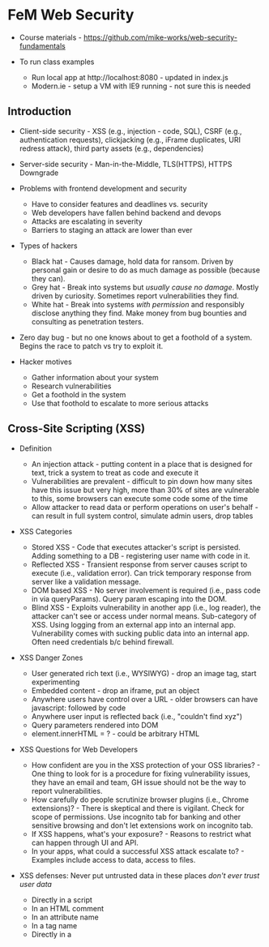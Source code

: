 # FeM Web Security

- Course materials - https://github.com/mike-works/web-security-fundamentals

- To run class examples

  - Run local app at http://localhost:8080 - updated in index.js
  - Modern.ie - setup a VM with IE9 running - not sure this is needed

## Introduction

- Client-side security - XSS (e.g., injection - code, SQL), CSRF (e.g., authentication requests), clickjacking (e.g., iFrame duplicates, URI redress attack), third party assets (e.g., dependencies)
- Server-side security - Man-in-the-Middle, TLS(HTTPS), HTTPS Downgrade

- Problems with frontend development and security

  - Have to consider features and deadlines vs. security
  - Web developers have fallen behind backend and devops
  - Attacks are escalating in severity
  - Barriers to staging an attack are lower than ever

- Types of hackers

  - Black hat - Causes damage, hold data for ransom. Driven by personal gain or desire to do as much damage as possible (because they can).
  - Grey hat - Break into systems but _usually cause no damage_. Mostly driven by curiosity. Sometimes report vulnerabilities they find.
  - White hat - Break into systems _with permission_ and responsibly disclose anything they find. Make money from bug bounties and consulting as penetration testers.

- Zero day bug - but no one knows about to get a foothold of a system. Begins the race to patch vs try to exploit it.

- Hacker motives

  - Gather information about your system
  - Research vulnerabilities
  - Get a foothold in the system
  - Use that foothold to escalate to more serious attacks

## Cross-Site Scripting (XSS)

- Definition

  - An injection attack - putting content in a place that is designed for text, trick a system to treat as code and execute it
  - Vulnerabilities are prevalent - difficult to pin down how many sites have this issue but very high, more than 30% of sites are vulnerable to this, some browsers can execute some code some of the time
  - Allow attacker to read data or perform operations on user's behalf - can result in full system control, simulate admin users, drop tables

- XSS Categories

  - Stored XSS - Code that executes attacker's script is persisted. Adding something to a DB - registering user name with code in it.
  - Reflected XSS - Transient response from server causes script to execute (i.e., validation error). Can trick temporary response from server like a validation message.
  - DOM based XSS - No server involvement is required (i.e., pass code in via queryParams). Query param escaping into the DOM.
  - Blind XSS - Exploits vulnerability in another app (i.e., log reader), the attacker can't see or access under normal means. Sub-category of XSS. Using logging from an external app into an internal app. Vulnerability comes with sucking public data into an internal app. Often need credentials b/c behind firewall.

- XSS Danger Zones

  - User generated rich text (i.e., WYSIWYG) - drop an image tag, start experimenting
  - Embedded content - drop an iframe, put an object
  - Anywhere users have control over a URL - older browsers can have javascript: followed by code
  - Anywhere user input is reflected back (i.e., "couldn't find xyz")
  - Query parameters rendered into DOM
  - element.innerHTML = ? - could be arbitrary HTML

- XSS Questions for Web Developers

  - How confident are you in the XSS protection of your OSS libraries? - One thing to look for is a procedure for fixing vulnerability issues, they have an email and team, GH issue should not be the way to report vulnerabilities.
  - How carefully do people scrutinize browser plugins (i.e., Chrome extensions)? - There is skeptical and there is vigilant. Check for scope of permissions. Use incognito tab for banking and other sensitive browsing and don't let extensions work on incognito tab.
  - If XSS happens, what's your exposure? - Reasons to restrict what can happen through UI and API.
  - In your apps, what could a successful XSS attack escalate to? - Examples include access to data, access to files.

- XSS defenses: Never put untrusted data in these places
  _don't ever trust user data_

  - Directly in a script
  - In an HTML comment
  - In an attribute name
  - In a tag name
  - Directly in a <style> block

- XSS defenses: Escape data before putting it into HTML

  1. Sanitize data before it is persisted
  2. Sanitize data before it is presented on the screen

  - Usually want to do both, always holes in sanitation methods
  - Just about every view library does this automatically (e.g., React, View, Ember, etc.)

- Content Security Policy (CSP) - https://developer.mozilla.org/en-US/docs/Web/HTTP/CSP

  - For HTTP headers to check for XSS attempts
  - Can use Helmet.js - https://helmetjs.github.io/ for providing middleware checks for Express and others - for this example, goes into ./server/index.js
  - Browsers can't tell the difference between scripts downloaded from your origin vs another. It is a single execution context.
  - CSP allows us to tell modern browsers which sources they should trust, and for what types of resources
  - This information comes via a HTTP response header or meta tag
  - Multiple directives are separated by semicolon
  - Re-defining a directive with the same name has no effect
  - By default, directives are permissive
  - _Look at slides for a selection of CSP directives_

- Malicious Attachments

  - Malicious content can be included in attachments
  - Can add malicious content to images. There is a part of the image that is not seen (e.g., metadata pertaining to the image)
  - Example in class - used a jpg attachment to insert code onto an HTML page 😩

- Stopping Malicious Attachments

  - Be restrictive on file upload types
  - Don't trust mime types
  - Don't trust extensions
  - More files are accepted, it allows a drop site for users, becomes wasteland of XSS hell
  - Compress images, it will drop all non-visible data (tool to use Image Magic)
  - Research attachment types thoroughly - pdfs allow embedded code (e.g., JS)

## Cross-Site Request Forgery (CSRF)

- Takes advantage of the fact that cookies (or Basic Authentication credentials) are passed along with requests
- One of several good reasons to align with REST conventions
- You know if you are vulnerable if your server looks to a cookie sent along with the request or basic authentication credentials sent along with the request in order to authenticate or authorize a user. Authenticate = this is who you are, Authorize = do you have the proper privileges.

Three defenses:

1. CSRF Tokens

- Only Basic or cookie authentication schemas are vulnerable
- Exception: "Client side cookie"
- Key concept: using cookies doesn't require the ability to read cookies
- localStorage/sessionStorage - alternatives that don't have this problem - only accessible on client side
- One way to solve CSRF is to pass a token. These tokens change with each request in an unpredictable way. These tokens are disposable.
- The token value is not in the cookie that someone can see/use
- Kind of like 2FA because it provides for authentication and knows the request is from a trusted place/source
- For server rendered apps: meta tags are fine

2. Request Origin

- Another best practice is to validate the request origin
- Modern browsers send an Origin header which cannot be altered by client-side code, with each request (IE11 does not in some cases)
- In cases where there is no Origin header, there's almost always a Referer header
- When behind a proxy, you can usually get some information from Host and X-Forwarded-Host headers

3. Cross-Origin Resource Sharing (CORS)

- This is what permits browsers to send a request from one domain to another
- A preflight OPTIONS request gives server a chance to indicated what's allowed, main request follows

## Clickjacking

- Trick the user into performing an action they don't see
- Usually occurs through an elaborate positioning of iframes
- These are UI redress attacks
- Can be used to capture keystrokes, really refined clickjacks create illusion that user is clicking on what they want, or typing where they want
- Comprimising the user and not the system

- Stopping Clickjacking

  - X-Frame-Options - DENY, SAMEORIGIN, ALLOW-FROM [url]
  - Chrome/Safari don't respect allow-from. Use frame-ancestors CSP directive instead
  - This applies to the TOP LEVEL frame
  - Slides include <style id="clickjack">

## Third Party Assets

Three types of third party assets:

1. Pulling in resource someone else is hosting like with a CDN
2. Using a version dependency (e.g., NPM), pulling down source code from some repository - package-lock.json and yarn-lock support keeping dependencies set for the build
3. The worst type, inserting scripts or HTML into application

All are third party because we didn't write the code, we probably didn't thoroughly review the code, and we are not hosting the code.

Issues with third party assets:

- The people who write your dependencies make mistakes
- Recommendations:

  1. Reproducible builds, with a lockfile
  2. Use LTS (Long Term Support aka stable) versions where you care less about bleeding edge features
  3. Support _bug bounties_ in important OSS projects
  4. Run tests that assert only expected requests are sent out (e.g., in acceptance tests)

- For situations where using vendor tags (i.e., with Google Analytics):

  - These can be updated independently of deployments
  - Definitely avoid adding scripts that add more scripts
  - When "fail secure" is desired, add your own SRI (Subresource Integrity Fallback) to the script tags - for reference: https://developer.mozilla.org/en-US/docs/Web/Security/Subresource_Integrity
  - Ask that your vendors VERSION scripts, so there is control when new code lands (and the SRI doesn't break)

## Man-in-the-Middle

- Definition: cyber attack where the attacker secretly relays and possible alters the communications between two parties - https://en.wikipedia.org/wiki/Man-in-the-middle_attack
  - Hacker can eavesdrop and tamper with communication between sender and server
  - XSS at will
  - Capture user credentials and be malicious - try credentials on other sites
- DNS (Domain Name Service) - translates hostname into IP address

Defense:

- Encrypt data in-flight with HTTPS
  - Use TLS (Transport Layer Security)
  - Use a secret key to read or alter request/response
  - Certificates identify domains and require domain validation
  - Enhance validation often requires government ID but that's just issuer policy

* Any certificate with matched domain name will work for HTTPS so anyone with cert can get HTTPS connection to the domain

## HTTPS

- 56% of web uses HTTPS (might be more now, rest using HTTP)
- Definition from Wikipedia: The principal motivations for HTTPS are authentication of the accessed website, and protection of the privacy and integrity of the exchanged data while in transit. It protects against man-in-the-middle attacks, and the bidirectional encryption of communications between a client and server protects the communications against eavesdropping and tampering. In practice, this provides a reasonable assurance that one is communicating with the intended website without interference from attackers.
- Definition URL on web: https://en.wikipedia.org/wiki/HTTPS#:~:text=Hypertext%20Transfer%20Protocol%20Secure%20(HTTPS,Hypertext%20Transfer%20Protocol%20(HTTP).&text=In%20HTTPS%2C%20the%20communication%20protocol,TLS%2C%20or%20HTTP%20over%20SSL

- HTTPS: Cryptography

  - Two types of encryption involved: Symmetric encryption and Public Key encryption (i.e., public for writing & private key for reading) - popular algorithm is RSA
  - Symmetric is faster, has no practical limit on size of content
  - Keys generated on per connection basis
  - One catch is the safety of the key

- TLS Handshake

  - Passing of certificates and session key
  - Allows for encrypted communication
  - Public and private keys are just for the key exchange, all other stuff (i.e., to transfer as in content, data) done by symmetric encryption because it's much faster

- OpenSSL

  - Industry standard library for crypto
  - Don't implement your own algorithm, handshake, protocol, etc. - there are scripts for this in the slides, but wouldn't want to go this route
  - OpenSSL is not user friendly
  - You won't need it all that often

## HTTPS Downgrade
